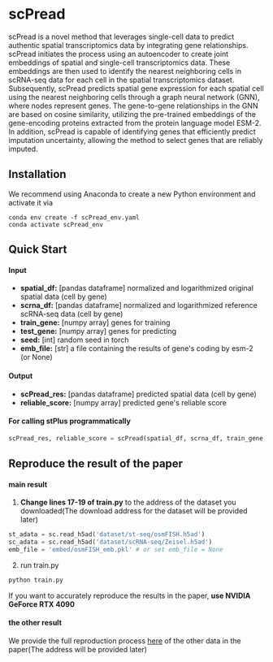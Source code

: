 # scPread

scPread is a novel method that leverages single-cell data to predict authentic spatial transcriptomics data by integrating gene relationships. scPread initiates the process using an autoencoder to create joint embeddings of spatial and single-cell transcriptomics data. These embeddings are then used to identify the nearest neighboring cells in scRNA-seq data for each cell in the spatial transcriptomics dataset. Subsequently, scPread predicts spatial gene expression for each spatial cell using the nearest neighboring cells through a graph neural network (GNN), where nodes represent genes. The gene-to-gene relationships in the GNN are based on cosine similarity, utilizing the pre-trained embeddings of the gene-encoding proteins extracted from the protein language model ESM-2. In addition, scPread is capable of identifying genes that efficiently predict imputation uncertainty, allowing the method to select genes that are reliably imputed.

## Installation  

We recommend using Anaconda to create a new Python environment and activate it via

```
conda env create -f scPread_env.yaml
conda activate scPread_env
```

## Quick Start

#### Input

* **spatial_df:**   [pandas dataframe] normalized and logarithmized original spatial data (cell by gene)
* **scrna_df:**    [pandas dataframe] normalized and logarithmized reference scRNA-seq data (cell by gene)
* **train_gene:**   [numpy array] genes for training
* **test_gene:**    [numpy array] genes for predicting
* **seed:**      [int] random seed in torch
* **emb_file:**    [str] a file containing the results of gene's coding by esm-2 (or None)

#### Output

* **scPread_res:**   [pandas dataframe] predicted spatial data (cell by gene)
* **reliable_score:** [numpy array] predicted gene's reliable score

#### For calling stPlus programmatically

```python
scPread_res, reliable_score = scPread(spatial_df, scrna_df, train_gene, test_gene, seed=seed, emb_file=emb_file)
```

## Reproduce the result of the paper

#### main result

1. **Change lines 17-19 of train.py** to the address of the dataset you downloaded(The download address for the dataset will be provided later)

```python
st_adata = sc.read_h5ad('dataset/st-seq/osmFISH.h5ad')
sc_adata = sc.read_h5ad('dataset/scRNA-seq/Zeisel.h5ad')
emb_file = 'embed/osmFISH_emb.pkl' # or set emb_file = None
```

2. run train.py

```python
python train.py
```

If you want to accurately reproduce the results in the paper, **use NVIDIA GeForce RTX 4090**

#### the other result

We provide the full reproduction process [here]() of the other data in the paper(The address will be provided later)

